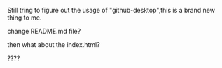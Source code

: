 Still tring to figure out the usage of "github-desktop",this is a brand new thing to me.

change  README.md file?

then what about the index.html?

????